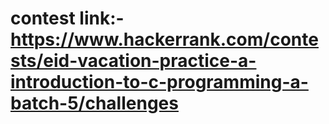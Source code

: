 # contest link:- https://www.hackerrank.com/contests/eid-vacation-practice-a-introduction-to-c-programming-a-batch-5/challenges
